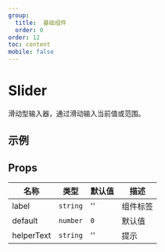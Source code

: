 ```yaml
---
group:
  title:  基础组件
  order: 0
order: 12
toc: content
mobile: false
---
```


# Slider

滑动型输入器，通过滑动输入当前值或范围。

## 示例

<code src="./examples/Slider" compact background="#fff"></code>

## Props

| 名称       | 类型     | 默认值 | 描述     |
| ---------- | -------- | ------ | -------- |
| label      | `string` | ''     | 组件标签 |
| default    | `number` | `0`    | 默认值   |
| helperText | `string` | ''     | 提示     |

